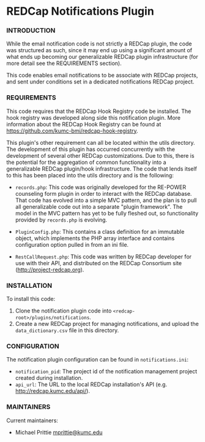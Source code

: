# REDCap Notifications Plugin

### INTRODUCTION
While the email notification code is not strictly a REDCap plugin, the code was
structured as such, since it may end up using a significant amount of what ends
up becoming our generalizable REDCap plugin infrastructure (for more detail see
the REQUIREMENTS section). 

This code enables email notifications to be associate with REDCap projects, and
sent under conditions set in a dedicated notifications REDCap project.  

### REQUIREMENTS
This code requires that the REDCap Hook Registry code be installed.  The hook
registry was developed along side this notification plugin.  More information
about the REDCap Hook Registry can be found at https://github.com/kumc-bmi/redcap-hook-registry.

This plugin's other requirement can all be located within the utils directory.
The development of this plugin has occurred concurrently with the development of
several other REDCap customizations.  Due to this, there is the potential for
the aggregation of common functionality into a generalizable REDCap plugin/hook
infrastructure.  The code that lends itself to this has been placed into the 
utils directory and is the following:

 * `records.php`: This code was originally developed for the RE-POWER counseling
                form plugin in order to interact with the REDCap database.  That
                code has evolved into a simple MVC pattern, and the plan is to 
                pull all generalizable code out into a separate "plugin 
                framework".  The model in the MVC pattern has yet to be fully 
                fleshed out, so functionality provided by `records.php` is
                evolving. 

 * `PluginConfig.php`: This contains a class definition for an immutable object,
                     which implements the PHP array interface and contains
                     configuration option pulled in from an ini file.

 * `RestCallRequest.php`: This code was written by REDCap developer for use with
                        their API, and distributed on the REDCap Consortium site
                        (http://project-redcap.org).

### INSTALLATION
To install this code:
 1. Clone the notification plugin code into `<redcap-root>/plugins/notifications`.
 2. Create a new REDCap project for managing notifications, and upload the 
    `data_dictionary.csv` file in this directory.

### CONFIGURATION
The notification plugin configuration can be found in `notifications.ini`:
 * `notification_pid`: The project id of the notification management project
                     created during installation.
 * `api_url`: The URL to the local REDCap installation's API
            (e.g. http://redcap.kumc.edu/api/).

### MAINTAINERS
Current maintainers:
 * Michael Prittie <mprittie@kumc.edu>
